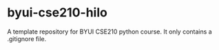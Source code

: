 # byui-cse210-hilo
A template repository for BYUI CSE210 python course.  It only contains a .gitignore file.
